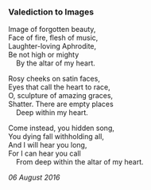 ### Valediction to Images

Image of forgotten beauty,\
Face of fire, flesh of music,\
Laughter-loving Aphrodite,\
Be not high or mighty\
&nbsp;&nbsp;&nbsp;&nbsp;By the altar of my heart.

Rosy cheeks on satin faces,\
Eyes that call the heart to race, \
O, sculpture of amazing graces,\
Shatter. There are empty places\
&nbsp;&nbsp;&nbsp;&nbsp;Deep within my heart.

Come instead, you hidden song,\
You dying fall withholding all,\
And I will hear you long,\
For I can hear you call \
&nbsp;&nbsp;&nbsp;&nbsp;From deep within the altar of my heart.

*06 August 2016*
